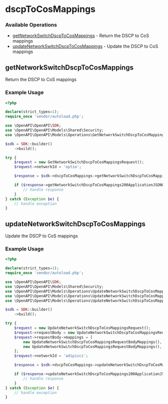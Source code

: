 # dscpToCosMappings

### Available Operations

* [getNetworkSwitchDscpToCosMappings](#getnetworkswitchdscptocosmappings) - Return the DSCP to CoS mappings
* [updateNetworkSwitchDscpToCosMappings](#updatenetworkswitchdscptocosmappings) - Update the DSCP to CoS mappings

## getNetworkSwitchDscpToCosMappings

Return the DSCP to CoS mappings

### Example Usage

```php
<?php

declare(strict_types=1);
require_once 'vendor/autoload.php';

use \OpenAPI\OpenAPI\SDK;
use \OpenAPI\OpenAPI\Models\Shared\Security;
use \OpenAPI\OpenAPI\Models\Operations\GetNetworkSwitchDscpToCosMappingsRequest;

$sdk = SDK::builder()
    ->build();

try {
    $request = new GetNetworkSwitchDscpToCosMappingsRequest();
    $request->networkId = 'optio';

    $response = $sdk->dscpToCosMappings->getNetworkSwitchDscpToCosMappings($request);

    if ($response->getNetworkSwitchDscpToCosMappings200ApplicationJSONObject !== null) {
        // handle response
    }
} catch (Exception $e) {
    // handle exception
}
```

## updateNetworkSwitchDscpToCosMappings

Update the DSCP to CoS mappings

### Example Usage

```php
<?php

declare(strict_types=1);
require_once 'vendor/autoload.php';

use \OpenAPI\OpenAPI\SDK;
use \OpenAPI\OpenAPI\Models\Shared\Security;
use \OpenAPI\OpenAPI\Models\Operations\UpdateNetworkSwitchDscpToCosMappingsRequest;
use \OpenAPI\OpenAPI\Models\Operations\UpdateNetworkSwitchDscpToCosMappingsRequestBody;
use \OpenAPI\OpenAPI\Models\Operations\UpdateNetworkSwitchDscpToCosMappingsRequestBodyMappings;

$sdk = SDK::builder()
    ->build();

try {
    $request = new UpdateNetworkSwitchDscpToCosMappingsRequest();
    $request->requestBody = new UpdateNetworkSwitchDscpToCosMappingsRequestBody();
    $request->requestBody->mappings = [
        new UpdateNetworkSwitchDscpToCosMappingsRequestBodyMappings(),
        new UpdateNetworkSwitchDscpToCosMappingsRequestBodyMappings(),
    ];
    $request->networkId = 'adipisci';

    $response = $sdk->dscpToCosMappings->updateNetworkSwitchDscpToCosMappings($request);

    if ($response->updateNetworkSwitchDscpToCosMappings200ApplicationJSONObject !== null) {
        // handle response
    }
} catch (Exception $e) {
    // handle exception
}
```
